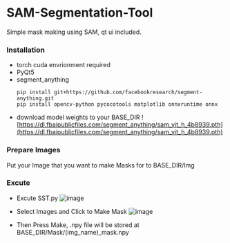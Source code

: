 # SAM-Segmentation-Tool
Simple mask making using SAM, qt ui included.

### Installation
- torch cuda envrionment required
- PyQt5
- segment_anything
  ```
  pip install git+https://github.com/facebookresearch/segment-anything.git
  pip install opencv-python pycocotools matplotlib onnxruntime onnx
  ```
- download model weights to your BASE_DIR ![https://dl.fbaipublicfiles.com/segment_anything/sam_vit_h_4b8939.pth](https://dl.fbaipublicfiles.com/segment_anything/sam_vit_h_4b8939.pth)

### Prepare Images
Put your Image that you want to make Masks for to BASE_DIR/Img

### Excute
- Excute SST.py
  ![image](https://github.com/jellyho/SAM-Segmentation-Tool/assets/20741606/e0082620-7241-49e0-aed5-f919a9c32794)

- Select Images and Click to Make Mask
  ![image](https://github.com/jellyho/SAM-Segmentation-Tool/assets/20741606/f2549d1b-65fa-4c8d-b1b7-f883a347c70a)

- Then Press Make, .npy file will be stored at BASE_DIR/Mask/(img_name)_mask.npy
